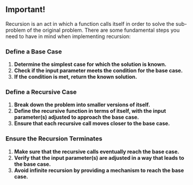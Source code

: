 ## Important!

Recursion is an act in which a function calls itself in order to solve the sub-problem of the original problem. There are some fundamental steps you need to have in mind when implementing recursion:

### Define a Base Case

1. **Determine the simplest case for which the solution is known.**
2. **Check if the input parameter meets the condition for the base case.**
3. **If the condition is met, return the known solution.**

### Define a Recursive Case

1. **Break down the problem into smaller versions of itself.**
2. **Define the recursive function in terms of itself, with the input parameter(s) adjusted to approach the base case.**
3. **Ensure that each recursive call moves closer to the base case.**

### Ensure the Recursion Terminates

1. **Make sure that the recursive calls eventually reach the base case.**
2. **Verify that the input parameter(s) are adjusted in a way that leads to the base case.**
3. **Avoid infinite recursion by providing a mechanism to reach the base case.**

